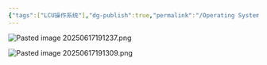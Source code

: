 ```yaml
---
{"tags":["LCU操作系统"],"dg-publish":true,"permalink":"/Operating System/LCU Operating System/专题三：动态分区分配/","dgPassFrontmatter":true,"noteIcon":"","created":"2025-06-17T19:11:41.843+08:00","updated":"2025-06-17T19:23:54.003+08:00"}
---
```


![Pasted image 20250617191237.png](/img/user/accessory/Pasted%20image%2020250617191237.png)


![Pasted image 20250617191309.png](/img/user/accessory/Pasted%20image%2020250617191309.png)
